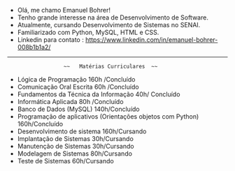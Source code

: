 -  Olá, me chamo Emanuel Bohrer!
-  Tenho grande interesse na área de Desenvolvimento de Software.
-  Atualmente, cursando Desenvolvimento de Sistemas no SENAI.
-  Familiarizado com Python, MySQL, HTML e CSS.
-  Linkedin para contato : https://www.linkedin.com/in/emanuel-bohrer-008b1b1a2/
 ________________________________________________________________________________________
 
                      ~~   Matérias Curriculares  ~~ 
                        
- Lógica de Programação 160h /Concluído
- Comunicação Oral Escrita 60h /Concluído
- Fundamentos da Técnica da Informação 40h/ Concluído
- Informática Aplicada 80h /Concluído
- Banco de Dados (MySQL) 140h/Concluído
- Programação de aplicativos (Orientações objetos com Python) 160h/Concluído
- Desenvolvimento de sistema 160h/Cursando
- Implantação de Sistemas 30h/Cursando
- Manutenção de Sistemas 30h/Cursando
- Modelagem de Sistemas 80h/Cursando
- Teste de Sistemas 60h/Cursando
 


